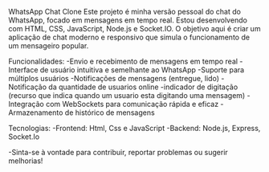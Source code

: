 WhatsApp Chat Clone
Este projeto é minha versão pessoal do chat do WhatsApp, focado em mensagens em tempo real. Estou desenvolvendo com HTML, CSS, JavaScript, Node.js e Socket.IO. O objetivo aqui é criar um aplicação de chat moderno e responsivo que simula o funcionamento de um mensageiro popular.

Funcionalidades:
  -Envio e recebimento de mensagens em tempo real
  -Interface de usuário intuitiva e semelhante ao WhatsApp
  -Suporte para múltiplos usuários
  -Notificações de mensagens (entregue, lido)
  -Notificação da quantidade de usuarios online
  -indicador de digitação (recurso que indica quando um usuario esta digitando uma mensagem)
  -Integração com WebSockets para comunicação rápida e eficaz
  -Armazenamento de histórico de mensagens

Tecnologias:
  -Frontend: Html, Css e JavaScript
  -Backend: Node.js, Express, Socket.Io

-Sinta-se à vontade para contribuir, reportar problemas ou sugerir melhorias!
